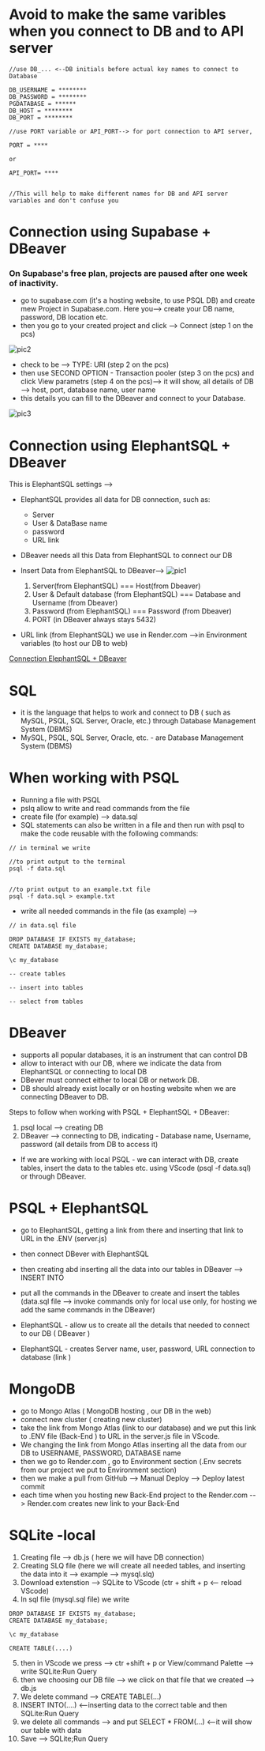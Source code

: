 # Avoid to make the same varibles when you connect to DB and to API server

```JS
//use DB_... <--DB initials before actual key names to connect to Database

DB_USERNAME = ********
DB_PASSWORD = ********
PGDATABASE = ******
DB_HOST = ********
DB_PORT = ********
```

```JS
//use PORT variable or API_PORT--> for port connection to API server,

PORT = ****

or

API_PORT= ****


//This will help to make different names for DB and API server variables and don't confuse you
```

# Connection using Supabase + DBeaver

### ​On Supabase's free plan, projects are paused after one week of inactivity.

- go to supabase.com (it's a hosting website, to use PSQL DB) and create mew Project in Supabase.com. Here you--> create your DB name, password, DB location etc.
- then you go to your created project and click --> Connect (step 1 on the pcs)

![pic2](https://github.com/Julian22222/PRACTICE/blob/main/MySQL-database/IMG/pic2.jpg)

- check to be --> TYPE: URI (step 2 on the pcs)
- then use SECOND OPTION - Transaction pooler (step 3 on the pcs) and click View parametrs (step 4 on the pcs)--> it will show, all details of DB --> host, port, database name, user name
- this details you can fill to the DBeaver and connect to your Database.

![pic3](https://github.com/Julian22222/PRACTICE/blob/main/MySQL-database/IMG/pic3.jpg)

# Connection using ElephantSQL + DBeaver

This is ElephantSQL settings -->

- ElephantSQL provides all data for DB connection, such as:

  - Server
  - User & DataBase name
  - password
  - URL link

- DBeaver needs all this Data from ElephantSQL to connect our DB
- Insert Data from ElephantSQL to DBeaver-->
  ![pic1](https://github.com/Julian22222/PRACTICE/blob/main/MySQL-database/IMG/pic1.jpg)

  1. Server(from ElephantSQL) === Host(from Dbeaver)
  2. User & Default database (from ElephantSQL) === Database and Username (from Dbeaver)
  3. Password (from ElephantSQL) === Password (from Dbeaver)
  4. PORT (in DBeaver always stays 5432)

- URL link (from ElephantSQL) we use in Render.com -->in Environment variables (to host our DB to web)

[Connection ElephantSQL + DBeaver](https://technology.amis.nl/database/quick-start-with-free-managed-postgresql-database-on-elephantsql/)

# SQL

- it is the language that helps to work and connect to DB ( such as MySQL, PSQL, SQL Server, Oracle, etc.) through Database Management System (DBMS)
- MySQL, PSQL, SQL Server, Oracle, etc. - are Database Management System (DBMS)

# When working with PSQL

- Running a file with PSQL
- pslq allow to write and read commands from the file
- create file (for example) --> data.sql
- SQL statements can also be written in a file and then run with psql to make the code reusable with the following commands:

```JS
// in terminal we write

//to print output to the terminal
psql -f data.sql


//to print output to an example.txt file
psql -f data.sql > example.txt
```

- write all needed commands in the file (as example) -->

```JS
// in data.sql file

DROP DATABASE IF EXISTS my_database;
CREATE DATABASE my_database;

\c my_database

-- create tables

-- insert into tables

-- select from tables
```

# DBeaver

- supports all popular databases, it is an instrument that can control DB
- allow to interact with our DB, where we indicate the data from ElephantSQL or connecting to local DB
- DBever must connect either to local DB or network DB.
- DB should already exist locally or on hosting website when we are connecting DBeaver to DB.

Steps to follow when working with PSQL + ElephantSQL + DBeaver:

1. psql local --> creating DB
2. DBeaver --> connecting to DB, indicating - Database name, Username, password (all details from DB to access it)

- If we are working with local PSQL - we can interact with DB, create tables, insert the data to the tables etc. using VScode (psql -f data.sql) or through DBeaver.

# PSQL + ElephantSQL

- go to ElephantSQL, getting a link from there and inserting that link to URL in the .ENV (server.js)
- then connect DBever with ElephantSQL
- then creating abd inserting all the data into our tables in DBeaver --> INSERT INTO
- put all the commands in the DBeaver to create and insert the tables (data.sql file --> invoke commands only for local use only, for hosting we add the same commands in the DBeaver)

- ElephantSQL - allow us to create all the details that needed to connect to our DB ( DBeaver )
- ElephantSQL - creates Server name, user, password, URL connection to database (link
  )

# MongoDB

- go to Mongo Atlas ( MongoDB hosting , our DB in the web)
- connect new cluster ( creating new cluster)
- take the link from Mongo Atlas (link to our database) and we put this link to .ENV file (Back-End ) to URL in the server.js file in VScode.
- We changing the link from Mongo Atlas inserting all the data from our DB to USERNAME, PASSWORD, DATABASE name
- then we go to Render.com , go to Environment section (.Env secrets from our project we put to Environment section)
- then we make a pull from GitHub --> Manual Deploy --> Deploy latest commit
- each time when you hosting new Back-End project to the Render.com --> Render.com creates new link to your Back-End

# SQLite -local

1. Creating file --> db.js ( here we will have DB connection)
2. Creating SLQ file (here we will create all needed tables, and inserting the data into it --> example --> mysql.slq)
3. Download extenstion --> SQLite to VScode (ctr + shift + p <-- reload VScode)
4. In sql file (mysql.sql file) we write

```JS
DROP DATABASE IF EXISTS my_database;
CREATE DATABASE my_database;

\c my_database

CREATE TABLE(....)
```

5. then in VScode we press --> ctr +shift + p or View/command Palette --> write SQLite:Run Query
6. then we choosing our DB file --> we click on that file that we created --> db.js
7. We delete command --> CREATE TABLE(...)
8. INSERT INTO(....) <--inserting data to the correct table and then SQLite:Run Query
9. we delete all commands --> and put SELECT \* FROM(...) <--it will show our table with data
10. Save --> SQLite;Run Query
